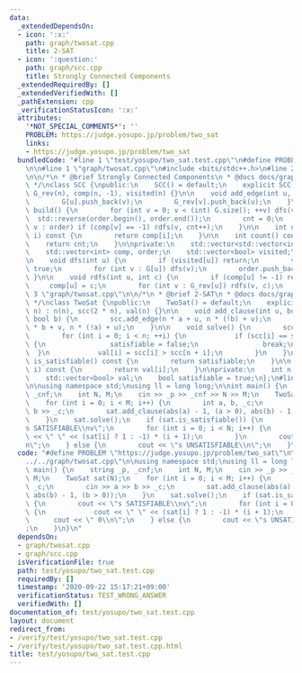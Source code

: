 ```yaml
---
data:
  _extendedDependsOn:
  - icon: ':x:'
    path: graph/twosat.cpp
    title: 2-SAT
  - icon: ':question:'
    path: graph/scc.cpp
    title: Strongly Connected Components
  _extendedRequiredBy: []
  _extendedVerifiedWith: []
  _pathExtension: cpp
  _verificationStatusIcon: ':x:'
  attributes:
    '*NOT_SPECIAL_COMMENTS*': ''
    PROBLEM: https://judge.yosupo.jp/problem/two_sat
    links:
    - https://judge.yosupo.jp/problem/two_sat
  bundledCode: "#line 1 \"test/yosupo/two_sat.test.cpp\"\n#define PROBLEM \"https://judge.yosupo.jp/problem/two_sat\"\
    \n\n#line 1 \"graph/twosat.cpp\"\n#include <bits/stdc++.h>\n#line 2 \"graph/scc.cpp\"\
    \n\n/*\n * @brief Strongly Connected Components\n * @docs docs/graph/scc.md\n\
    \ */\nclass SCC {\npublic:\n    SCC() = default;\n    explicit SCC(int n) : G(n),\
    \ G_rev(n), comp(n, -1), visited(n) {}\n\n    void add_edge(int u, int v) {\n\
    \        G[u].push_back(v);\n        G_rev[v].push_back(u);\n    }\n\n    void\
    \ build() {\n        for (int v = 0; v < (int) G.size(); ++v) dfs(v);\n      \
    \  std::reverse(order.begin(), order.end());\n        cnt = 0;\n        for (int\
    \ v : order) if (comp[v] == -1) rdfs(v, cnt++);\n    }\n\n    int operator[](int\
    \ i) const {\n        return comp[i];\n    }\n\n    int count() const {\n    \
    \    return cnt;\n    }\n\nprivate:\n    std::vector<std::vector<int>> G, G_rev;\n\
    \    std::vector<int> comp, order;\n    std::vector<bool> visited;\n    int cnt;\n\
    \n    void dfs(int u) {\n        if (visited[u]) return;\n        visited[u] =\
    \ true;\n        for (int v : G[u]) dfs(v);\n        order.push_back(u);\n   \
    \ }\n\n    void rdfs(int u, int c) {\n        if (comp[u] != -1) return;\n   \
    \     comp[u] = c;\n        for (int v : G_rev[u]) rdfs(v, c);\n    }\n};\n#line\
    \ 3 \"graph/twosat.cpp\"\n\n/*\n * @brief 2-SAT\n * @docs docs/graph/twosat.md\n\
    \ */\nclass TwoSat {\npublic:\n    TwoSat() = default;\n    explicit TwoSat(int\
    \ n) : n(n), scc(2 * n), val(n) {}\n\n    void add_clause(int u, bool a, int v,\
    \ bool b) {\n        scc.add_edge(n * a + u, n * (!b) + v);\n        scc.add_edge(n\
    \ * b + v, n * (!a) + u);\n    }\n\n    void solve() {\n        scc.build();\n\
    \        for (int i = 0; i < n; ++i) {\n            if (scc[i] == scc[n + i])\
    \ {\n                satisfiable = false;\n                break;\n          \
    \  }\n            val[i] = scc[i] > scc[n + i];\n        }\n    }\n\n    bool\
    \ is_satisfiable() const {\n        return satisfiable;\n    }\n\n    bool operator[](int\
    \ i) const {\n        return val[i];\n    }\n\nprivate:\n    int n;\n    SCC scc;\n\
    \    std::vector<bool> val;\n    bool satisfiable = true;\n};\n#line 4 \"test/yosupo/two_sat.test.cpp\"\
    \n\nusing namespace std;\nusing ll = long long;\n\nint main() {\n    string _p,\
    \ _cnf;\n    int N, M;\n    cin >> _p >> _cnf >> N >> M;\n    TwoSat sat(N);\n\
    \    for (int i = 0; i < M; i++) {\n        int a, b, _c;\n        cin >> a >>\
    \ b >> _c;\n        sat.add_clause(abs(a) - 1, (a > 0), abs(b) - 1, (b > 0));\n\
    \    }\n    sat.solve();\n    if (sat.is_satisfiable()) {\n        cout << \"\
    s SATISFIABLE\\nv\";\n        for (int i = 0; i < N; i++) {\n            cout\
    \ << \" \" << (sat[i] ? 1 : -1) * (i + 1);\n        }\n        cout << \" 0\\\
    n\";\n    } else {\n        cout << \"s UNSATISFIABLE\\n\";\n    }\n}\n"
  code: "#define PROBLEM \"https://judge.yosupo.jp/problem/two_sat\"\n\n#include \"\
    ../../graph/twosat.cpp\"\n\nusing namespace std;\nusing ll = long long;\n\nint\
    \ main() {\n    string _p, _cnf;\n    int N, M;\n    cin >> _p >> _cnf >> N >>\
    \ M;\n    TwoSat sat(N);\n    for (int i = 0; i < M; i++) {\n        int a, b,\
    \ _c;\n        cin >> a >> b >> _c;\n        sat.add_clause(abs(a) - 1, (a > 0),\
    \ abs(b) - 1, (b > 0));\n    }\n    sat.solve();\n    if (sat.is_satisfiable())\
    \ {\n        cout << \"s SATISFIABLE\\nv\";\n        for (int i = 0; i < N; i++)\
    \ {\n            cout << \" \" << (sat[i] ? 1 : -1) * (i + 1);\n        }\n  \
    \      cout << \" 0\\n\";\n    } else {\n        cout << \"s UNSATISFIABLE\\n\"\
    ;\n    }\n}\n"
  dependsOn:
  - graph/twosat.cpp
  - graph/scc.cpp
  isVerificationFile: true
  path: test/yosupo/two_sat.test.cpp
  requiredBy: []
  timestamp: '2020-09-22 15:17:21+09:00'
  verificationStatus: TEST_WRONG_ANSWER
  verifiedWith: []
documentation_of: test/yosupo/two_sat.test.cpp
layout: document
redirect_from:
- /verify/test/yosupo/two_sat.test.cpp
- /verify/test/yosupo/two_sat.test.cpp.html
title: test/yosupo/two_sat.test.cpp
---
```

